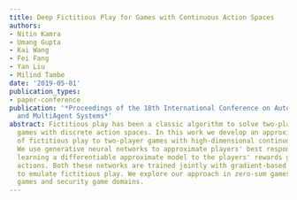 ```yaml
---
title: Deep Fictitious Play for Games with Continuous Action Spaces
authors:
- Nitin Kamra
- Umang Gupta
- Kai Wang
- Fei Fang
- Yan Liu
- Milind Tambe
date: '2019-05-01'
publication_types:
- paper-conference
publication: '*Proceedings of the 18th International Conference on Autonomous Agents
  and MultiAgent Systems*'
abstract: Fictitious play has been a classic algorithm to solve two-player adversarial
  games with discrete action spaces. In this work we develop an approximate extension
  of fictitious play to two-player games with high-dimensional continuous action spaces.
  We use generative neural networks to approximate players' best responses while also
  learning a differentiable approximate model to the players' rewards given their
  actions. Both these networks are trained jointly with gradient-based optimization
  to emulate fictitious play. We explore our approach in zero-sum games, non zero-sum
  games and security game domains.
---
```

